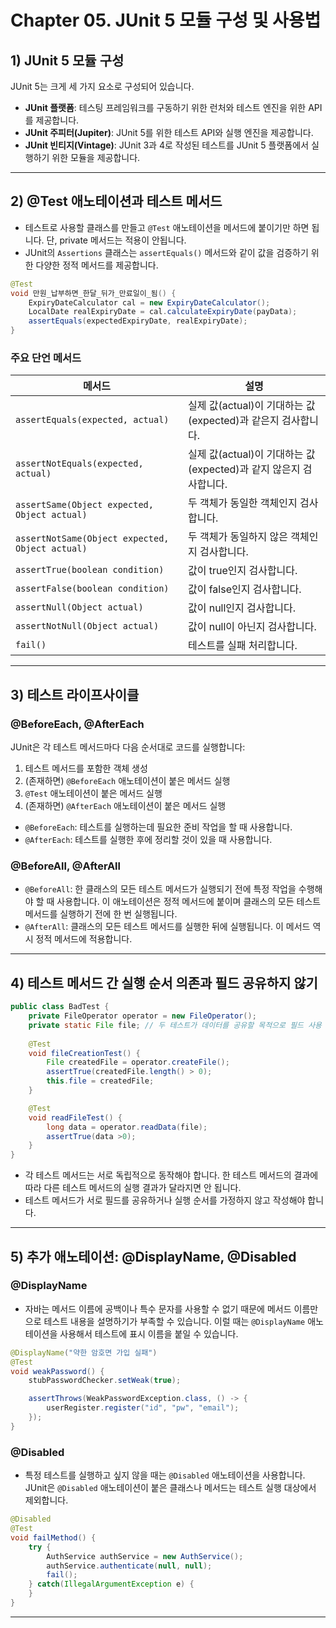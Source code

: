 # Chapter 05. JUnit 5 모듈 구성 및 사용법

## 1) JUnit 5 모듈 구성

JUnit 5는 크게 세 가지 요소로 구성되어 있습니다.

- **JUnit 플랫폼**: 테스팅 프레임워크를 구동하기 위한 런처와 테스트 엔진을 위한 API를 제공합니다.
- **JUnit 주피터(Jupiter)**: JUnit 5를 위한 테스트 API와 실행 엔진을 제공합니다.
- **JUnit 빈티지(Vintage)**: JUnit 3과 4로 작성된 테스트를 JUnit 5 플랫폼에서 실행하기 위한 모듈을 제공합니다.

---

## 2) @Test 애노테이션과 테스트 메서드

- 테스트로 사용할 클래스를 만들고 `@Test` 애노테이션을 메서드에 붙이기만 하면 됩니다. 단, private 메서드는 적용이 안됩니다.
- JUnit의 `Assertions` 클래스는 `assertEquals()` 메서드와 같이 값을 검증하기 위한 다양한 정적 메서드를 제공합니다.

```java
@Test
void 만원_납부하면_한달_뒤가_만료일이_됨() {
    ExpiryDateCalculator cal = new ExpiryDateCalculator();
    LocalDate realExpiryDate = cal.calculateExpiryDate(payData);
    assertEquals(expectedExpiryDate, realExpiryDate);
}
```

### 주요 단언 메서드

| 메서드                                   | 설명                                          |
|----------------------------------------|---------------------------------------------|
| `assertEquals(expected, actual)`       | 실제 값(actual)이 기대하는 값(expected)과 같은지 검사합니다.   |
| `assertNotEquals(expected, actual)`    | 실제 값(actual)이 기대하는 값(expected)과 같지 않은지 검사합니다. |
| `assertSame(Object expected, Object actual)`  | 두 객체가 동일한 객체인지 검사합니다.                    |
| `assertNotSame(Object expected, Object actual)` | 두 객체가 동일하지 않은 객체인지 검사합니다.                |
| `assertTrue(boolean condition)`        | 값이 true인지 검사합니다.                            |
| `assertFalse(boolean condition)`       | 값이 false인지 검사합니다.                           |
| `assertNull(Object actual)`            | 값이 null인지 검사합니다.                            |
| `assertNotNull(Object actual)`         | 값이 null이 아닌지 검사합니다.                         |
| `fail()`                               | 테스트를 실패 처리합니다.                             |

---

## 3) 테스트 라이프사이클

### @BeforeEach, @AfterEach

JUnit은 각 테스트 메서드마다 다음 순서대로 코드를 실행합니다:

1. 테스트 메서드를 포함한 객체 생성
2. (존재하면) `@BeforeEach` 애노테이션이 붙은 메서드 실행
3. `@Test` 애노테이션이 붙은 메서드 실행
4. (존재하면) `@AfterEach` 애노테이션이 붙은 메서드 실행

- `@BeforeEach`: 테스트를 실행하는데 필요한 준비 작업을 할 때 사용합니다.
- `@AfterEach`: 테스트를 실행한 후에 정리할 것이 있을 때 사용합니다.

### @BeforeAll, @AfterAll

- `@BeforeAll`: 한 클래스의 모든 테스트 메서드가 실행되기 전에 특정 작업을 수행해야 할 때 사용합니다. 이 애노테이션은 정적 메서드에 붙이며 클래스의 모든 테스트 메서드를 실행하기 전에 한 번 실행됩니다.
- `@AfterAll`: 클래스의 모든 테스트 메서드를 실행한 뒤에 실행됩니다. 이 메서드 역시 정적 메서드에 적용합니다.

---

## 4) 테스트 메서드 간 실행 순서 의존과 필드 공유하지 않기

```java
public class BadTest {
    private FileOperator operator = new FileOperator();
    private static File file; // 두 테스트가 데이터를 공유할 목적으로 필드 사용
    
    @Test
    void fileCreationTest() {
        File createdFile = operator.createFile();
        assertTrue(createdFile.length() > 0);
        this.file = createdFile;
    }

    @Test
    void readFileTest() {
        long data = operator.readData(file);
        assertTrue(data >0);
    }
}
```

- 각 테스트 메서드는 서로 독립적으로 동작해야 합니다. 한 테스트 메서드의 결과에 따라 다른 테스트 메서드의 실행 결과가 달라지면 안 됩니다.
- 테스트 메서드가 서로 필드를 공유하거나 실행 순서를 가정하지 않고 작성해야 합니다.

---

## 5) 추가 애노테이션: @DisplayName, @Disabled

### @DisplayName

- 자바는 메서드 이름에 공백이나 특수 문자를 사용할 수 없기 때문에 메서드 이름만으로 테스트 내용을 설명하기가 부족할 수 있습니다. 이럴 때는 `@DisplayName` 애노테이션을 사용해서 테스트에 표시 이름을 붙일 수 있습니다.

```java
@DisplayName("약한 암호면 가입 실패")
@Test
void weakPassword() {
    stubPasswordChecker.setWeak(true);

    assertThrows(WeakPasswordException.class, () -> {
        userRegister.register("id", "pw", "email");
    });
}
```

### @Disabled

- 특정 테스트를 실행하고 싶지 않을 때는 `@Disabled` 애노테이션을 사용합니다. JUnit은 `@Disabled` 애노테이션이 붙은 클래스나 메서드는 테스트 실행 대상에서 제외합니다.

```java
@Disabled
@Test
void failMethod() {
    try {
        AuthService authService = new AuthService();
        authService.authenticate(null, null);
        fail();
    } catch(IllegalArgumentException e) {
    }
}
```

---